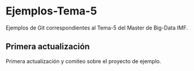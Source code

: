 # Ejemplos-Tema-5
Ejemplos de Git correspondientes al Tema-5 del Master de Big-Data IMF.

## Primera actualización
Primera actualización y comiteo sobre el proyecto de ejemplo.
